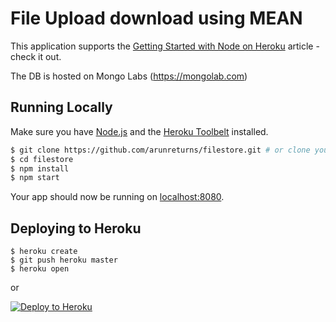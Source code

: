# File Upload download using MEAN 

This application supports the [Getting Started with Node on Heroku](https://devcenter.heroku.com/articles/getting-started-with-nodejs) article - check it out.

The DB is hosted on Mongo Labs (https://mongolab.com)
## Running Locally

Make sure you have [Node.js](http://nodejs.org/) and the [Heroku Toolbelt](https://toolbelt.heroku.com/) installed.

```sh
$ git clone https://github.com/arunreturns/filestore.git # or clone your own fork
$ cd filestore
$ npm install
$ npm start
```

Your app should now be running on [localhost:8080](http://localhost:8080/).

## Deploying to Heroku

```
$ heroku create
$ git push heroku master
$ heroku open
```
or

[![Deploy to Heroku](https://www.herokucdn.com/deploy/button.png)](https://heroku.com/deploy)
